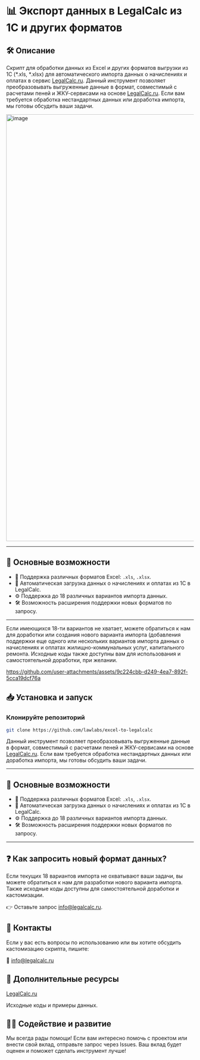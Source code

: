 # 📊 Экспорт данных в LegalCalc из 1С и других форматов

## 🛠 Описание
Скрипт для обработки данных из Excel и других форматов выгрузки из 1С (*.xls, *.xlsx) для автоматического импорта данных о начислениях и оплатах в сервис [LegalCalc.ru](https://legalcalc.ru/). Данный инструмент позволяет преобразовывать выгруженные данные в формат, совместимый с расчетами пеней и ЖКУ-сервисами на основе [LegalCalc.ru](https://legalcalc.ru/). Если вам требуется обработка нестандартных данных или доработка импорта, мы готовы обсудить ваши задачи.

<img width="1143" alt="image" src="https://github.com/user-attachments/assets/889f273c-bfff-42d6-af79-b63920e01308">

---

## 🚀 Основные возможности

- 📄 Поддержка различных форматов Excel: `.xls`, `.xlsx`.  
- 🔄 Автоматическая загрузка данных о начислениях и оплатах из 1С в LegalCalc.  
- ⚙️ Поддержка до 18 различных вариантов импорта данных.  
- 🛠 Возможность расширения поддержки новых форматов по запросу.  

---

Если имеющихся 18-ти вариантов не хватает, можете обратиться к нам для доработки или создания нового варианта импорта (добавления поддержки еще одного или нескольких вариантов импорта данных о начислениях и оплатах жилищно-коммунальных услуг, капитального ремонта. Исходные коды также доступны вам для использования и самостоятельной доработки, при желании. 

https://github.com/user-attachments/assets/9c224cbb-d249-4ea7-892f-5cca19dcf76a

## 📥 Установка и запуск

### Клонируйте репозиторий
```bash
git clone https://github.com/lawlabs/excel-to-legalcalc
```

Данный инструмент позволяет преобразовывать выгруженные данные в формат, совместимый с расчетами пеней и ЖКУ-сервисами на основе [LegalCalc.ru](https://legalcalc.ru/). Если вам требуется обработка нестандартных данных или доработка импорта, мы готовы обсудить ваши задачи.

---

## 🚀 Основные возможности

- 📄 Поддержка различных форматов Excel: `.xls`, `.xlsx`.  
- 🔄 Автоматическая загрузка данных о начислениях и оплатах из 1С в LegalCalc.  
- ⚙️ Поддержка до 18 различных вариантов импорта данных.  
- 🛠 Возможность расширения поддержки новых форматов по запросу.  

---

## ❓ Как запросить новый формат данных?

Если текущих 18 вариантов импорта не охватывают ваши задачи, вы можете обратиться к нам для разработки нового варианта импорта. Также исходные коды доступны для самостоятельной доработки и кастомизации.

👉 Оставьте запрос info@legalcalc.ru.

## 💬 Контакты

Если у вас есть вопросы по использованию или вы хотите обсудить кастомизацию скрипта, пишите:

📧 info@legalcalc.ru

## 🔗 Дополнительные ресурсы

[LegalCalc.ru](https://legalcalc.ru/)

Исходные коды и примеры данных.

## 👨‍💻 Содействие и развитие

Мы всегда рады помощи! Если вам интересно помочь с проектом или внести свой вклад, отправьте запрос через Issues. Ваш вклад будет оценен и поможет сделать инструмент лучше!


